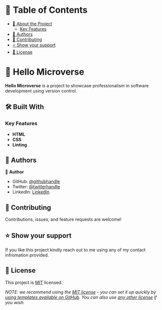 # 📗 Table of Contents

- [📖 About the Project](#about-project)
  - [Key Features](#key-features)
- [👥 Authors](#authors)
- [🤝 Contributing](#contributing)
- [⭐️ Show your support](#support)
- [📝 License](#license)

# 📖 Hello Microverse <a name="about-project"></a>

**Hello Microverse** is a project to showcase professionalism in software development using version control.

## 🛠 Built With <a name="built-with"></a>

### Key Features <a name="key-features"></a>

- **HTML**
- **CSS**
- **Linting**

## 👥 Authors <a name="authors"></a>

👤 **Author**

- GitHub: [@githubhandle](https://github.com/dd-obua)
- Twitter: [@twitterhandle](https://twitter.com/DenisDanielObu1)
- LinkedIn: [LinkedIn](https://www.linkedin.com/in/denis-daniel-obua-99024a229/)

## 🤝 Contributing <a name="contributing"></a>

Contributions, issues, and feature requests are welcome!

## ⭐️ Show your support <a name="support"></a>

If you like this project kindly reach out to me using any of my contact infromation provided.

## 📝 License <a name="license"></a>

This project is [MIT](./LICENSE) licensed.

_NOTE: we recommend using the [MIT license](https://choosealicense.com/licenses/mit/) - you can set it up quickly by [using templates available on GitHub](https://docs.github.com/en/communities/setting-up-your-project-for-healthy-contributions/adding-a-license-to-a-repository). You can also use [any other license](https://choosealicense.com/licenses/) if you wish._
